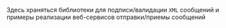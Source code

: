 Здесь храняться библиотеки для подписи/валидации `XML` сообщений и примеры реализации веб-сервисов отправки/приемы сообщений
